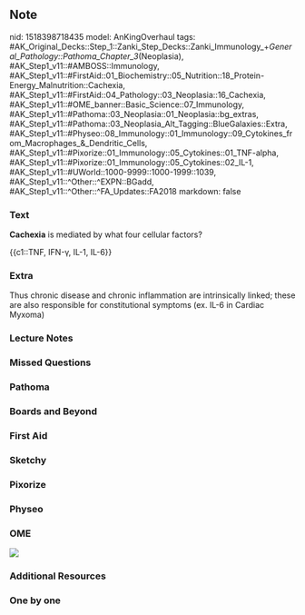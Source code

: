## Note
nid: 1518398718435
model: AnKingOverhaul
tags: #AK_Original_Decks::Step_1::Zanki_Step_Decks::Zanki_Immunology_+_General_Pathology::Pathoma_Chapter_3_(Neoplasia), #AK_Step1_v11::#AMBOSS::Immunology, #AK_Step1_v11::#FirstAid::01_Biochemistry::05_Nutrition::18_Protein-Energy_Malnutrition::Cachexia, #AK_Step1_v11::#FirstAid::04_Pathology::03_Neoplasia::16_Cachexia, #AK_Step1_v11::#OME_banner::Basic_Science::07_Immunology, #AK_Step1_v11::#Pathoma::03_Neoplasia::01_Neoplasia::bg_extras, #AK_Step1_v11::#Pathoma::03_Neoplasia_Alt_Tagging::BlueGalaxies::Extra, #AK_Step1_v11::#Physeo::08_Immunology::01_Immunology::09_Cytokines_from_Macrophages_&_Dendritic_Cells, #AK_Step1_v11::#Pixorize::01_Immunology::05_Cytokines::01_TNF-alpha, #AK_Step1_v11::#Pixorize::01_Immunology::05_Cytokines::02_IL-1, #AK_Step1_v11::#UWorld::1000-9999::1000-1999::1039, #AK_Step1_v11::^Other::^EXPN::BGadd, #AK_Step1_v11::^Other::^FA_Updates::FA2018
markdown: false

### Text
<b>Cachexia</b> is mediated by what four cellular factors?
<div>
  {{c1::TNF, IFN-γ, IL-1, IL-6}}
</div>

### Extra
Thus chronic disease and chronic inflammation are intrinsically linked; these are also responsible for constitutional symptoms (ex. IL-6 in Cardiac Myxoma)

### Lecture Notes


### Missed Questions


### Pathoma


### Boards and Beyond


### First Aid


### Sketchy


### Pixorize


### Physeo


### OME
<div class="ome-widget">
  <a href=
  "https://onlinemeded.org/spa/immunology?ref=anki"><img src=
  "_OME_AnkiFlashcards_Topic_5.png"></a>
</div>

### Additional Resources


### One by one

